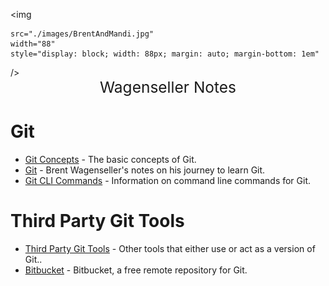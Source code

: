 <img

    src="./images/BrentAndMandi.jpg"
    width="88"
    style="display: block; width: 88px; margin: auto; margin-bottom: 1em"
/><span style="display: block; text-align: center; font-size: 1.75em;"> Wagenseller Notes </span>

# Git
- [Git Concepts](/learn_to_code/git/git_concepts) - The basic concepts of Git.
- [Git](/learn_to_code/git/git) - Brent Wagenseller's notes on his journey to learn Git.
- [Git CLI Commands](/learn_to_code/git/git_cli_commands) - Information on command line commands for Git.

# Third Party Git Tools
- [Third Party Git Tools](/learn_to_code/git/third_party_git_tools) - Other tools that either use or act as a version of Git..
- [Bitbucket](/learn_to_code/git/bitbucket) - Bitbucket, a free remote repository for Git.